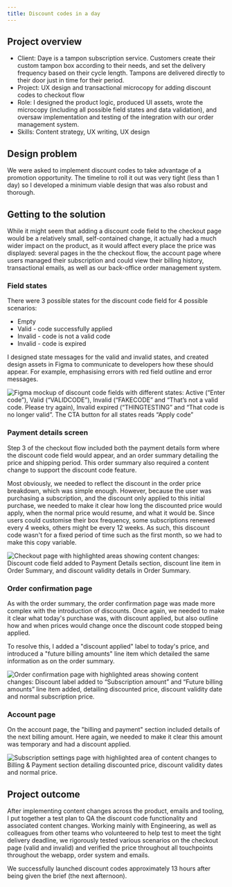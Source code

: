 ```yaml
---
title: Discount codes in a day
---
```


<link rel="stylesheet" href="/../style.css">

## Project overview
* Client: Daye is a tampon subscription service. Customers create their custom tampon box according to their needs, and set the delivery frequency based on their cycle length. Tampons are delivered directly to their door just in time for their period.
* Project: UX design and transactional microcopy for adding discount codes to checkout flow
* Role: I designed the product logic, produced UI assets, wrote the microcopy (including all possible field states and data validation), and oversaw implementation and testing of the integration with our order management system.
* Skills: Content strategy, UX writing, UX design

## Design problem
We were asked to implement discount codes to take advantage of a promotion opportunity. The timeline to roll it out was very tight (less than 1 day) so I developed a minimum viable design that was also robust and thorough.

## Getting to the solution
While it might seem that adding a discount code field to the checkout page would be a relatively small, self-contained change, it actually had a much wider impact on the product, as it would affect every place the price was displayed: several pages in the the checkout flow, the account page where users managed their subscription and could view their billing history, transactional emails, as well as our back-office order management system.


### Field states
There were 3 possible states for the discount code field for 4 possible scenarios:

* Empty
* Valid - code successfully applied
* Invalid - code is not a valid code
* Invalid - code is expired

I designed state messages for the valid and invalid states, and created design assets in Figma to communicate to developers how these should appear. For example, emphasising errors with red field outline and error messages.

![Figma mockup of discount code fields with different states: Active (“Enter code”), Valid (“VALIDCODE”), Invalid (“FAKECODE” and “That’s not a valid code. Please try again), Invalid expired (“THINGTESTING” and “That code is no longer valid”. The CTA button for all states reads “Apply code”](https://user-images.githubusercontent.com/12902836/192862623-d44575d1-fd0f-499d-95c2-877c701c366f.png)

### Payment details screen
Step 3 of the checkout flow included both the payment details form where the discount code field would appear, and an order summary detailing the price and shipping period. This order summary also required a content change to support the discount code feature.

Most obviously, we needed to reflect the discount in the order price breakdown, which was simple enough. However, because the user was purchasing a subscription, and the discount only applied to this initial purchase, we needed to make it clear how long the discounted price would apply, when the normal price would resume, and what it would be. Since users could customise their box frequency, some subscriptions renewed every 4 weeks, others might be every 12 weeks. As such, this discount code wasn't for a fixed period of time such as the first month, so we had to make this copy variable.

![Checkout page with highlighted areas showing content changes: Discount code field added to Payment Details section, discount line item in Order Summary, and discount validity details in Order Summary.](https://user-images.githubusercontent.com/12902836/192863021-82f572d4-3acc-446e-9825-73eeecd59bfd.jpeg)

### Order confirmation page
As with the order summary, the order confirmation page was made more complex with the introduction of discounts. Once again, we needed to make it clear what today's purchase was, with discount applied, but also outline how and when prices would change once the discount code stopped being applied.

To resolve this, I added a "discount applied" label to today's price, and introduced a "future billing amounts" line item which detailed the same information as on the order summary. 

![Order confirmation page with highlighted areas showing content changes: Discount label added to “Subscription amount” and “Future billing amounts” line item added, detailing discounted price, discount validity date and normal subscription price.](https://user-images.githubusercontent.com/12902836/192863127-5929665e-82ac-4f28-8074-a515d3e80856.jpeg)

### Account page
On the account page, the "billing and payment" section included details of the next billing amount. Here again, we needed to make it clear this amount was temporary and had a discount applied.

![Subscription settings page with highlighted area of content changes to Billing & Payment section detailing discounted price, discount validity dates and normal price.](https://user-images.githubusercontent.com/12902836/192863304-2dc3c4d9-f930-42d8-9241-390bdc2e8f66.jpeg)

## Project outcome
After implementing content changes across the product, emails and tooling, I put together a test plan to QA the discount code functionality and associated content changes. Working mainly with Engineering, as well as colleagues from other teams who volunteered to help test to meet the tight delivery deadline, we rigorously tested various scenarios on the checkout page (valid and invalid) and verified the price throughout all touchpoints throughout the webapp, order system and emails. 

We successfully launched discount codes approximately 13 hours after being given the brief (the next afternoon). 
